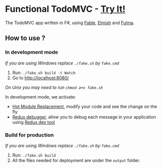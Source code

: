 # Functional TodoMVC - [Try It!](https://gsomix.github.io/fulma-todomvc/)

The TodoMVC app written in F#, using [Fable](http://fable.io/), [Elmish](https://fable-elmish.github.io/) and [Fulma](https://mangelmaxime.github.io/Fulma/).

## How to use ?

### In development mode

*If you are using Windows replace `./fake.sh` by `fake.cmd`*

1. Run: `./fake.sh build -t Watch`
2. Go to [http://localhost:8080/](http://localhost:8080/)

*On Unix you may need to run `chmod a+x fake.sh`*

In development mode, we activate:

- [Hot Module Replacement](https://fable-elmish.github.io/hmr/), modify your code and see the change on the fly
- [Redux debugger](https://fable-elmish.github.io/debugger/), allow you to debug each message in your application using [Redux dev tool](https://github.com/reduxjs/redux-devtools)

### Build for production

*If you are using Windows replace `./fake.sh` by `fake.cmd`*

1. Run: `./fake.sh build`
2. All the files needed for deployment are under the `output` folder.
